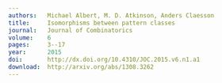 ```yaml
---
authors:   Michael Albert, M. D. Atkinson, Anders Claesson
title:     Isomorphisms between pattern classes
journal:   Journal of Combinatorics
volume:    6
pages:     3--17
year:      2015
doi:       http://dx.doi.org/10.4310/JOC.2015.v6.n1.a1
download:  http://arxiv.org/abs/1308.3262
---
```

